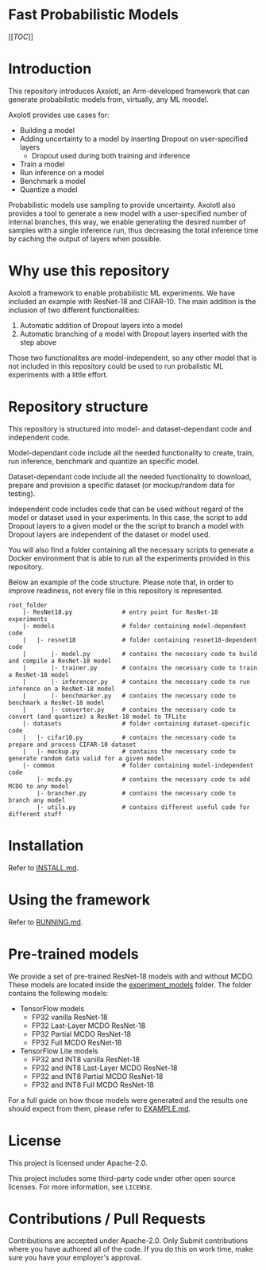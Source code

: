 # Fast Probabilistic Models

[[_TOC_]]

# Introduction

This repository introduces Axolotl, an Arm-developed framework that can generate probabilistic models from, virtually, any ML moodel.

Axolotl provides use cases for:
- Building a model
- Adding uncertainty to a model by inserting Dropout on user-specified layers
  - Dropout used during both training and inference
- Train a model
- Run inference on a model
- Benchmark a model
- Quantize a model

Probabilistic models use sampling to provide uncertainty. Axolotl also provides a tool to generate a new model with a user-specified number of internal branches, this way, we enable generating the desired number of samples with a single inference run, thus decreasing the total inference time by caching the output of layers when possible.

# Why use this repository

Axolotl a framework to enable probabilistic ML experiments. We have included an example with ResNet-18 and CIFAR-10. The main addition is the inclusion of two different functionalities:

1. Automatic addition of Dropout layers into a model
2. Automatic branching of a model with Dropout layers inserted with the step above

Those two functionalites are model-independent, so any other model that is not included in this repository could be used to run probalistic ML experiments with a little effort.

# Repository structure

This repository is structured into model- and dataset-dependant code and independent code.

Model-dependant code include all the needed functionality to create, train, run inference, benchmark and quantize an specific model.

Dataset-dependant code include all the needed functionality to download, prepare and provision a specific dataset (or mockup/random data for testing).

Independent code includes code that can be used without regard of the model or dataset used in your experiments. In this case, the script to add Dropout layers to a given model or the the script to branch a model with Dropout layers are independent of the dataset or model used.

You will also find a folder containing all the necessary scripts to generate a Docker environment that is able to run all the experiments provided in this repository.

Below an example of the code structure. Please note that, in order to improve readiness, not every file in this repository is represented.

```
root_folder
    |- ResNet18.py              # entry point for ResNet-18 experiments
    |- models                   # folder containing model-dependent code
    |   |- resnet18             # folder containing resnet18-dependent code
    |       |- model.py         # contains the necessary code to build and compile a ResNet-18 model
    |       |- trainer.py       # contains the necessary code to train a ResNet-18 model
    |       |- inferencer.py    # contains the necessary code to run inference on a ResNet-18 model
    |       |- benchmarker.py   # contains the necessary code to benchmark a ResNet-18 model
    |       |- converter.py     # contains the necessary code to convert (and quantize) a ResNet-18 model to TFLite
    |- datasets                 # folder containing dataset-specific code
    |   |- cifar10.py           # contains the necessary code to prepare and process CIFAR-10 dataset
    |   |- mockup.py            # contains the necessary code to generate random data valid for a given model
    |- common                   # folder containing model-independent code
        |- mcdo.py              # contains the necessary code to add MCDO to any model
        |- brancher.py          # contains the necessary code to branch any model
        |- utils.py             # contains different useful code for different stuff
```

# Installation

Refer to [INSTALL.md](INSTALL.md).

# Using the framework

Refer to [RUNNING.md](RUNNING.md).

# Pre-trained models

We provide a set of pre-trained ResNet-18 models with and without MCDO. These models are located inside the [experiment_models](experiment_models) folder. The folder contains the following models:

- TensorFlow models
  - FP32 vanilla ResNet-18
  - FP32 Last-Layer MCDO ResNet-18
  - FP32 Partial MCDO ResNet-18
  - FP32 Full MCDO ResNet-18
- TensorFlow Lite models
  - FP32 and INT8 vanilla ResNet-18
  - FP32 and INT8 Last-Layer MCDO ResNet-18
  - FP32 and INT8 Partial MCDO ResNet-18
  - FP32 and INT8 Full MCDO ResNet-18

For a full guide on how those models were generated and the results one should expect from them, please refer to [EXAMPLE.md](EXAMPLE.md).

# License

This project is licensed under Apache-2.0.

This project includes some third-party code under other open source licenses. For more information, see `LICENSE`.

# Contributions / Pull Requests

Contributions are accepted under Apache-2.0. Only Submit contributions where you have authored all of the code. If you do this on work time, make sure you have your employer's approval.
